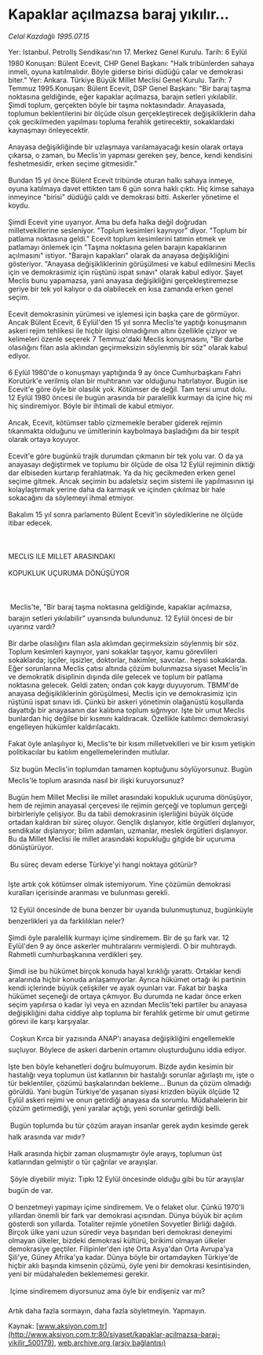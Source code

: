 # Kapaklar açılmazsa baraj yıkılır...

*Celal Kazdağlı 1995.07.15*

<div class="pNewsDetailMainContent" itemprop="articleBody">
 Yer: Istanbul. PetrolIş Sendikası'nın 17. Merkez Genel Kurulu. Tarih: 6 Eylül 1980 Konuşan: Bülent Ecevit, CHP Genel Başkanı: "Halk tribünlerden sahaya inmeli, oyuna katılmalıdır. Böyle giderse birisi düdüğü çalar ve demokrasi biter." Yer: Ankara. Türkiye Büyük Millet Meclisi Genel Kurulu. Tarih: 7 Temmuz 1995.Konuşan: Bülent Ecevit, DSP Genel Başkanı: "Bir baraj taşma noktasına geldiğinde, eğer kapaklar açılmazsa, barajın setleri yıkılabilir.
 <br/>
 Şimdi toplum, gerçekten böyle bir taşma noktasındadır. Anayasada, toplumun beklentilerini bir ölçüde olsun gerçekleştirecek değişikliklerin daha çok gecikilmeden yapılması topluma ferahlık getirecektir, sokaklardaki kaynaşmayı önleyecektir.
 <br/>
 <br/>
 Anayasa değişikliğinde bir uzlaşmaya varılamayacağı kesin olarak ortaya çıkarsa, o zaman, bu Meclis'in yapması gereken şey, bence, kendi kendisini feshetmesidir, erken seçime gitmesidir."
 <br/>
 <br/>
 Bundan 15 yıl önce Bülent Ecevit tribünde oturan halkı sahaya inmeye, oyuna katılmaya davet ettikten tam 6 gün sonra haklı çıktı. Hiç kimse sahaya inmeyince "birisi" düdüğü çaldı ve demokrasi bitti. Askerler yönetime el koydu.
 <br/>
 <br/>
 Şimdi Ecevit yine uyarıyor. Ama bu defa halka değil doğrudan milletvekillerine sesleniyor. "Toplum kesimleri kaynıyor" diyor. "Toplum bir patlama noktasına geldi." Ecevit toplum kesimlerini tatmin etmek ve patlamayı önlemek için "Taşma noktasına gelen barajın kapaklarının açılmasını" istiyor. "Barajın kapakları" olarak da anayasa değişikliğini gösteriyor. "Anayasa değişikliklerinin görüşülmesi ve kabul edilmesini Meclis için ve demokrasimiz için rüştünü ispat sınavı" olarak kabul ediyor. Şayet Meclis bunu yapamazsa, yani anayasa değişikliğini gerçekleştiremezse geriye bir tek yol kalıyor o da olabilecek en kısa zamanda erken genel seçim.
 <br/>
 <br/>
 Ecevit demokrasinin yürümesi ve işlemesi için başka çare de görmüyor. Ancak Bülent Ecevit, 6 Eylül'den 15 yıl sonra Meclis'te yaptığı konuşmanın askeri rejim tehlikesi ile hiçbir ilgisi olmadığının altını özellikle çiziyor ve kelimeleri özenle seçerek 7 Temmuz'daki Meclis konuşmasını, "Bir darbe olasılığını filan asla aklından geçirmeksizin söylenmiş bir söz" olarak kabul ediyor.
 <br/>
 <br/>
 6 Eylül 1980'de o konuşmayı yaptığında 9 ay önce Cumhurbaşkanı Fahri Korutürk'e verilmiş olan bir muhtıranın var olduğunu hatırlatıyor. Bugün ise Ecevit'e göre öyle bir olasılık yok. Kötümser de değil. Tam tersi umut dolu. 12 Eylül 1980 öncesi ile bugün arasında bir paralellik kurmayı da içine hiç mi hiç sindiremiyor. Böyle bir ihtimali de kabul etmiyor.
 <br/>
 <br/>
 Ancak, Ecevit, kötümser tablo çizmemekle beraber giderek rejimin tıkanmakta olduğunu ve ümitlerinin kaybolmaya başladığını da bir tespit olarak ortaya koyuyor.
 <br/>
 <br/>
 Ecevit'e göre bugünkü trajik durumdan çıkmanın bir tek yolu var. O da ya anayasayı değiştirmek ve toplumu bir ölçüde de olsa 12 Eylül rejiminin diktiği dar elbiseden kurtarıp ferahlatmak. Ya da hiç gecikmeden erken genel seçime gitmek. Ancak seçimin bu adaletsiz seçim sistemi ile yapılmasının işi kolaylaştırmak yerine daha da karmaşık ve içinden çıkılmaz bir hale sokacağını da söylemeyi ihmal etmiyor.
 <br/>
 <br/>
 Bakalım 15 yıl sonra parlamento Bülent Ecevit'in söylediklerine ne ölçüde itibar edecek.
 <br/>
 <br/>
 <br/>
 <br/>
 MECLIS ILE MILLET ARASINDAKI
 <br/>
 <br/>
 KOPUKLUK UÇURUMA DÖNÜŞÜYOR
 <br/>
 <br/>
 <br/>
 <br/>
  Meclis'te, "Bir baraj taşma noktasına geldiğinde, kapaklar açılmazsa, barajın setleri yıkılabilir" uyarısında bulundunuz. 12 Eylül öncesi de bir uyarınız vardı?
 <br/>
 <br/>
 Bir darbe olasılığını filan asla aklımdan geçirmeksizin söylenmiş bir söz. Toplum kesimleri kaynıyor, yani sokaklar taşıyor, kamu görevlileri sokaklarda; işçiler, işsizler, doktorlar, hakimler, savcılar.. hepsi sokaklarda. Eğer sorunlarına Meclis çatısı altında çözüm bulunmazsa siyaset Meclis'in ve demokratik disiplinin dışında dile gelecek ve toplum bir patlama noktasına gelecek. Geldi zaten; ondan çok kaygı duyuyorum. TBMM'de anayasa değişikliklerinin görüşülmesi, Meclis için ve demokrasimiz için rüştünü ispat sınavı idi. Çünkü bir askeri yönetimin olağanüstü koşullarda dayattığı bir anayasanın dar kalıbına toplum sığmıyor. Işte bir umut Meclis bunlardan hiç değilse bir kısmını kaldıracak. Özellikle katılımcı demokrasiyi engelleyen hükümler kaldırılacaktı.
 <br/>
 <br/>
 Fakat öyle anlaşılıyor ki, Meclis'te bir kısım milletvekilleri ve bir kısım yetişkin politikacılar bu katılım engellemelerinden mutlular.
 <br/>
 <br/>
  Siz bugün Meclis'in toplumdan tamamen koptuğunu söylüyorsunuz. Bugün Meclis'le toplum arasında nasıl bir ilişki kuruyorsunuz?
 <br/>
 <br/>
 Bugün hem Millet Meclisi ile millet arasındaki kopukluk uçuruma dönüşüyor, hem de rejimin anayasal çerçevesi ile rejimin gerçeği ve toplumun gerçeği birbirleriyle çelişiyor. Bu da tabii demokrasinin işlerliğini büyük ölçüde ortadan kaldıran bir süreç oluyor. Gençlik dışlanıyor, kitle örgütleri dışlanıyor, sendikalar dışlanıyor; bilim adamları, uzmanlar, meslek örgütleri dışlanıyor. Bu da Millet Meclisi ile millet arasındaki kopukluğu gitgide bir uçuruma dönüştürüyor.
 <br/>
 <br/>
  Bu süreç devam ederse Türkiye'yi hangi noktaya götürür?
 <br/>
 <br/>
 Işte artık çok kötümser olmak istemiyorum. Yine çözümün demokrasi kuralları içerisinde aranması ve bulunması gerekli.
 <br/>
 <br/>
  12 Eylül öncesinde de buna benzer bir uyarıda bulunmuştunuz, bugünküyle benzerlikleri ya da farklılıkları neler?
 <br/>
 <br/>
 Şimdi öyle paralellik kurmayı içime sindiremem. Bir de şu fark var. 12 Eylül'den 9 ay önce askerler muhtıralarını vermişlerdi. O bir muhtıraydı. Rahmetli cumhurbaşkanına verdikleri şey.
 <br/>
 <br/>
 Şimdi ise bu hükümet birçok konuda hayal kırıklığı yarattı. Ortaklar kendi aralarında hiçbir konuda anlaşamıyorlar. Ayrıca hükümet ortağı iki partinin kendi içlerinde büyük çelişkiler ve ayak oyunları var. Fakat bir başka hükümet seçeneği de ortaya çıkmıyor. Bu durumda ne kadar önce erken seçim yapılırsa o kadar iyi veya en azından Meclis'teki partiler bu anayasa değişikliğini daha ciddiye alıp topluma bir ferahlık getirme bir umut getirme görevi ile karşı karşıyalar.
 <br/>
 <br/>
  Coşkun Kırca bir yazısında ANAP'ı anayasa değişikliğini engellemekle suçluyor. Böylece de askeri darbenin ortamını oluşturduğunu iddia ediyor.
 <br/>
 <br/>
 Işte ben böyle kehanetleri doğru bulmuyorum. Bizde aydın kesimin bir hastalığı veya toplumun üst katlarının bir hastalığı sorunlar ağırlaştı mı, işte o tür beklentiler, çözümü başkalarından bekleme... Bunun da çözüm olmadığı görüldü. Yani bugün Türkiye'de yaşanan siyasi krizden büyük ölçüde 12 Eylül askeri rejimi ve onun getirdiği anayasa da sorumlu. Müdahalelerin bir çözüm getirmediği, yeni yaralar açtığı, yeni sorunlar getirdiği belli.
 <br/>
 <br/>
  Bugün toplumda bu tür çözüm arayan insanlar gerek aydın kesimde gerek halk arasında var mıdır?
 <br/>
 <br/>
 Halk arasında hiçbir zaman oluşmamıştır öyle arayış, toplumun üst katlarından gelmiştir o tür çağrılar ve arayışlar.
 <br/>
 <br/>
  Şöyle diyebilir miyiz: Tıpkı 12 Eylül öncesinde olduğu gibi bu tür arayışlar bugün de var.
 <br/>
 <br/>
 O benzetmeyi yapmayı içime sindiremem. Ve o felaket olur. Çünkü 1970'li yıllardan önemli bir fark var demokrasi açısından. Dünya büyük bir açılım gösterdi son yıllarda. Totaliter rejimle yönetilen Sovyetler Birliği dağıldı. Birçok ülke yani uzun süredir veya başından beri demokrasi deneyimi olmayan ülkeler, bizdeki demokrasi kültürü, birikimi olmayan ülkeler demokrasiye geçtiler. Filipinler'den işte Orta Asya'dan Orta Avrupa'ya Şili'ye, Güney Afrika'ya kadar. Dünya böyle bir ortamdayken Türkiye'de hiçbir aklı başında kimsenin çözümü, öyle yeni bir demokrasi kesintisinden, yeni bir müdahaleden beklememesi gerekir.
 <br/>
 <br/>
  Içime sindiremem diyorsunuz ama öyle bir endişeniz var mı?
 <br/>
 <br/>
 Artık daha fazla sormayın, daha fazla söyletmeyin. Yapmayın.
 <br/>
</div>


Kaynak: [www.aksiyon.com.tr](http://www.aksiyon.com.tr:80/siyaset/kapaklar-acilmazsa-baraj-yikilir_500179), [web.archive.org (arşiv bağlantısı)](http://web.archive.org/web/20150514124048/http://www.aksiyon.com.tr:80/siyaset/kapaklar-acilmazsa-baraj-yikilir_500179)
